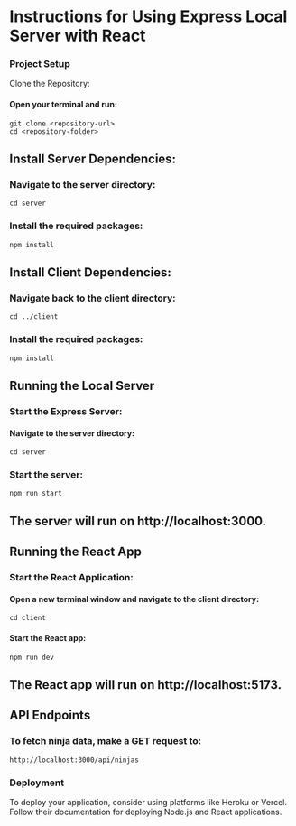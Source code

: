 # Instructions for Using Express Local Server with React
### Project Setup
Clone the Repository:

#### Open your terminal and run:
 ```
git clone <repository-url>
cd <repository-folder>
```

## Install Server Dependencies:

### Navigate to the server directory:
```
cd server
```
### Install the required packages:
```
npm install
```
## Install Client Dependencies:

### Navigate back to the client directory:
```
cd ../client
```
### Install the required packages:
```
npm install
```
## Running the Local Server
### Start the Express Server:
#### Navigate to the server directory:
```
cd server
```
### Start the server:
```
npm run start
```
## The server will run on http://localhost:3000.
## Running the React App
### Start the React Application:
#### Open a new terminal window and navigate to the client directory:
```
cd client
```
#### Start the React app:
```
npm run dev
```
## The React app will run on http://localhost:5173.
## API Endpoints
### To fetch ninja data, make a GET request to:
```
http://localhost:3000/api/ninjas
```
### Deployment
To deploy your application, consider using platforms like Heroku or Vercel. Follow their documentation for deploying Node.js and React applications.
